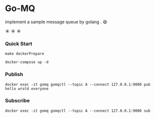 <h1>Go-MQ</h1>

implement a sample message queue by golang . :smile:

 :sunny: :sunny: :sunny:

   
<h3>Quick Start</h3>

    make dockerPrepare
  
    docker-compose up -d 
  
<h3>Publish</h3>

    docker exec -it gomq gomqctl --topic A --connect 127.0.0.1:9000 pub hello wrold everyone
    
<h3>Subscribe</h3>
    
    docker exec -it gomq gomqctl --topic A --connect 127.0.0.1:9000 sub 
    
